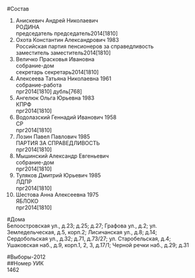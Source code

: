 #Состав  
1. Анискевич Андрей Николаевич  
    РОДИНА  
    председатель председатель2014[1810]  
2. Охота Константин Александрович 1983  
    Российская партия пенсионеров за справедливость  
    заместитель заместитель2014[1810]  
3. Величко Прасковья Ивановна  
    собрание-дом  
    секретарь секретарь2014[1810]  
4. Алексеева Татьяна Николаевна 1961  
    собрание-работа  
    прг2014[1810] дубль[768]  
5. Ангелюк Ольга Юрьевна 1983  
    КПРФ  
    прг2014[1810]  
6. Водолазский Геннадий Иванович 1958  
    СР  
    прг2014[1810]  
7. Лозин Павел Павлович 1985  
    ПАРТИЯ ЗА СПРАВЕДЛИВОСТЬ  
    прг2014[1810]  
8. Мышинский Александр Евгеньевич  
    собрание-дом  
    прг2014[1810]  
9. Туляков Дмитрий Юрьевич 1985  
    ЛДПР  
    прг2014[1810]  
10. Шестова Анна Алексеевна 1975  
    ЯБЛОКО  
    прг2014[1810]  
  
#Дома  
Белоостровская ул., д.23; д.25; д.27; Графова ул., д.2; ул. Земледельческая, д.5, корп.2;  Лисичанская ул., д.8; д.14; Сердобольская ул., д.32; д.71, д.73/27; ул. Старобельская, д.4; Ушаковская наб., д.9, корп.1, 2, 3, д.17/1; Черной речки наб., д.29; д.31  
  
#Выборы-2012  
##Номер УИК  
1462  
